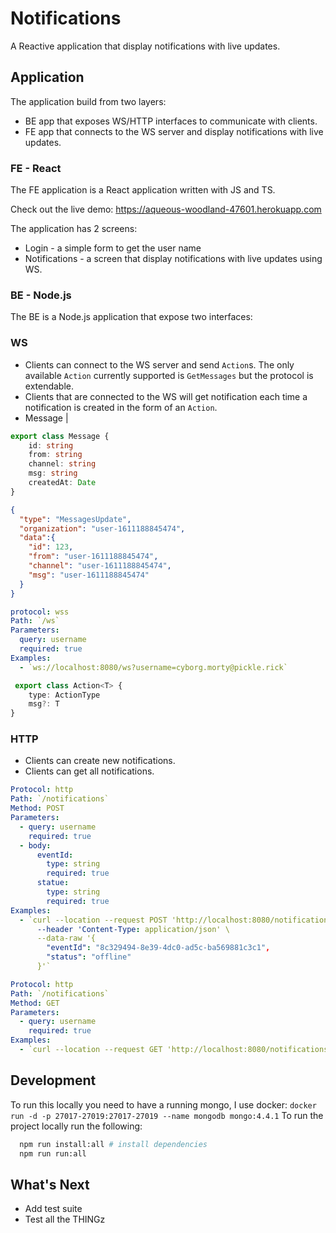 # Notifications
A Reactive application that display notifications with live updates.

## Application
The application build from two layers:
- BE app that exposes WS/HTTP interfaces to communicate with clients.
- FE app that connects to the WS server and display notifications with live updates.

### FE - React
The FE application is a React application written with JS and TS.

Check out the live demo: https://aqueous-woodland-47601.herokuapp.com

The application has 2 screens:
- Login - a simple form to get the user name
- Notifications - a screen that display notifications with live updates using WS.

### BE - Node.js
The BE is a Node.js application that expose two interfaces:

### WS
  - Clients can connect to the WS server and send `Action`s. The only available `Action` currently supported is `GetMessages` but the protocol is extendable.
  - Clients that are connected to the WS will get notification each time a notification is created in the form of an `Action`. 
  - Message |

```ts
export class Message {
    id: string
    from: string
    channel: string
    msg: string
    createdAt: Date
}
```
```json
{
  "type": "MessagesUpdate",
  "organization": "user-1611188845474",
  "data":{
    "id": 123,
    "from": "user-1611188845474",
    "channel": "user-1611188845474",
    "msg": "user-1611188845474"
  }
}
```

```yaml
protocol: wss
Path: `/ws`
Parameters: 
  query: username
  required: true
Examples:
  - `ws://localhost:8080/ws?username=cyborg.morty@pickle.rick`
```
```ts
 export class Action<T> {
    type: ActionType
    msg?: T
}
```
 
### HTTP
  - Clients can create new notifications.
  - Clients can get all notifications.
 
```yaml
Protocol: http
Path: `/notifications`
Method: POST
Parameters: 
  - query: username
    required: true
  - body:
      eventId: 
        type: string
        required: true
      statue:
        type: string
        required: true
Examples:
  - `curl --location --request POST 'http://localhost:8080/notifications?username=pini' \
      --header 'Content-Type: application/json' \
      --data-raw '{
        "eventId": "8c329494-8e39-4dc0-ad5c-ba569881c3c1",
        "status": "offline"
      }'`
```
 
```yaml
Protocol: http
Path: `/notifications`
Method: GET
Parameters: 
  - query: username
    required: true
Examples:
  - `curl --location --request GET 'http://localhost:8080/notifications?username=pini'`
```

## Development
To run this locally you need to have a running mongo, I use docker:
`docker run -d -p 27017-27019:27017-27019 --name mongodb mongo:4.4.1`
To run the project locally run the following:
```bash
  npm run install:all # install dependencies
  npm run run:all
```

## What's Next
- Add test suite
- Test all the THINGz
